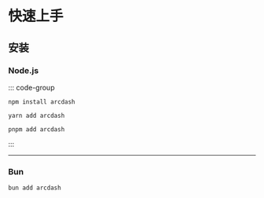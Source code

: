 # 快速上手

## 安装

### Node.js

::: code-group

```npm [npm]
npm install arcdash
```

```yarn [yarn]
yarn add arcdash
```

```pnpm [pnpm]
pnpm add arcdash
```
:::

---

### Bun

```bash
bun add arcdash
```
